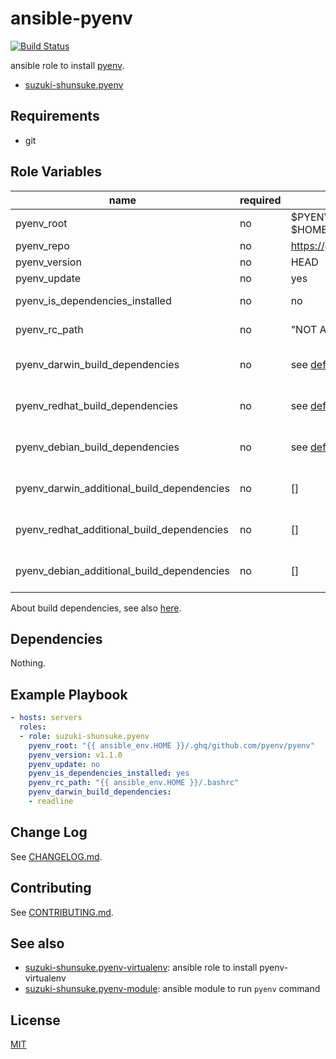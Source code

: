 # ansible-pyenv

[![Build Status](https://travis-ci.org/suzuki-shunsuke/ansible-pyenv.svg?branch=master)](https://travis-ci.org/suzuki-shunsuke/ansible-pyenv)

ansible role to install [pyenv](https://github.com/pyenv/pyenv).

* [suzuki-shunsuke.pyenv](https://galaxy.ansible.com/suzuki-shunsuke/pyenv/)

## Requirements

* git

## Role Variables

name | required | default | description
--- | --- | --- | ---
pyenv_root | no | $PYENV_ROOT >> $HOME/.pyenv
pyenv_repo | no | https://github.com/pyenv/pyenv |
pyenv_version | no | HEAD |
pyenv_update | no | yes |
pyenv_is_dependencies_installed | no | no | By default build dependencies are not installed
pyenv_rc_path | no | "NOT ADD" | By default configuration is not added
pyenv_darwin_build_dependencies | no | see [defaults/main.yml](https://github.com/suzuki-shunsuke/ansible-pyenv/blob/master/defaults/main.yml) | If pyenv_is_dependencies_installed is "no" this is ignored
pyenv_redhat_build_dependencies | no | see [defaults/main.yml](https://github.com/suzuki-shunsuke/ansible-pyenv/blob/master/defaults/main.yml) | If pyenv_is_dependencies_installed is "no" this is ignored
pyenv_debian_build_dependencies | no | see [defaults/main.yml](https://github.com/suzuki-shunsuke/ansible-pyenv/blob/master/defaults/main.yml) | If pyenv_is_dependencies_installed is "no" this is ignored
pyenv_darwin_additional_build_dependencies | no | [] | If pyenv_is_dependencies_installed is "no" this is ignored
pyenv_redhat_additional_build_dependencies | no | [] | If pyenv_is_dependencies_installed is "no" this is ignored
pyenv_debian_additional_build_dependencies | no | [] | If pyenv_is_dependencies_installed is "no" this is ignored

About build dependencies, see also [here](https://github.com/pyenv/pyenv/wiki/Common-build-problems).

## Dependencies

Nothing.

## Example Playbook

```yaml
- hosts: servers
  roles:
  - role: suzuki-shunsuke.pyenv
    pyenv_root: "{{ ansible_env.HOME }}/.ghq/github.com/pyenv/pyenv"
    pyenv_version: v1.1.0
    pyenv_update: no
    pyenv_is_dependencies_installed: yes
    pyenv_rc_path: "{{ ansible_env.HOME }}/.bashrc"
    pyenv_darwin_build_dependencies:
    - readline
```

## Change Log

See [CHANGELOG.md](CHANGELOG.md).

## Contributing

See [CONTRIBUTING.md](CONTRIBUTING.md).

## See also

* [suzuki-shunsuke.pyenv-virtualenv](https://github.com/suzuki-shunsuke/ansible-pyenv-virtualenv): ansible role to install pyenv-virtualenv
* [suzuki-shunsuke.pyenv-module](https://github.com/suzuki-shunsuke/ansible-pyenv-module): ansible module to run `pyenv` command

## License

[MIT](LICENSE)
